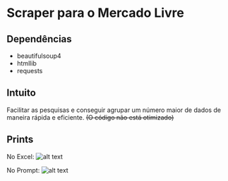 # Scraper para o Mercado Livre

## Dependências
* beautifulsoup4
* htmllib
* requests

## Intuito
Facilitar as pesquisas e conseguir agrupar um número maior de dados de maneira rápida e eficiente.
~~(O código não está otimizado)~~

## Prints

No Excel:
![alt text](https://i.imgur.com/ylbQI5d.png "Excel")

No Prompt:
![alt text](https://i.imgur.com/hgcKw7r.png "Prompt")
